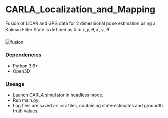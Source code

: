 # CARLA_Localization_and_Mapping
Fusion of LiDAR and GPS data for 2 dimesnional pose estimation using a Kalman Filter
State is defined as $X ={x,y,\theta,x^\prime,y^\prime,\theta^\prime}$

### 
![fusion](https://github.com/nsteve2407/CARLA_Localization_and_Mapping/blob/main/carla_demo.gif)  

### Dependencies
- Python 3.6+
- Open3D
### Useage

- Launch CARLA simulator in headless mode.
- Run main.py
- Log files are saved as csv files, containing state estimates and groundth truth values. 
